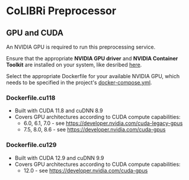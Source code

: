 # CoLIBRi Preprocessor

## GPU and CUDA

An NVIDIA GPU is required to run this preprocessing service.

Ensure that the appropriate **NVIDIA GPU driver** and **NVIDIA Container Toolkit** are installed on your system, like desribed [here](https://docs.nvidia.com/datacenter/cloud-native/container-toolkit/latest/install-guide.html).

Select the appropriate Dockerfile for your available NVIDIA GPU, which needs to be specified in the project's [docker-compose.yml](https://github.com/ScaDS/CoLIBRi/blob/main/docker-compose.yml#L59).

### Dockerfile.cu118
* Built with CUDA 11.8 and cuDNN 8.9
* Covers GPU architectures according to CUDA compute capabilities:
  * 6.0, 6.1, 7.0 - see https://developer.nvidia.com/cuda-legacy-gpus
  * 7.5, 8.0, 8.6 - see https://developer.nvidia.com/cuda-gpus

### Dockerfile.cu129
* Built with CUDA 12.9 and cuDNN 9.9
* Covers GPU architectures according to CUDA compute capabilities:
  * 12.0 - see https://developer.nvidia.com/cuda-gpus
